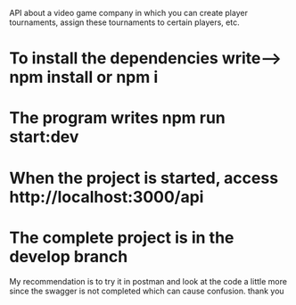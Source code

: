API about a video game company in which you can create player tournaments, assign these tournaments to certain players, etc.


# To install the dependencies write--> npm install or npm i


# The program writes npm run start:dev 


# When the project is started, access http://localhost:3000/api

# The complete project is in the develop branch

My recommendation is to try it in postman and look at the code a little more since the swagger is not completed which can cause confusion. thank you
